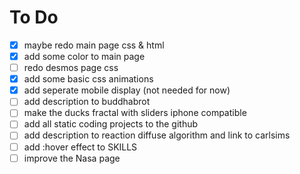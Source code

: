 # To Do
- [x] maybe redo main page css & html
- [x] add some color to main page
- [ ] redo desmos page css
- [x] add some basic css animations
- [x] add seperate mobile display (not needed for now)
- [ ] add description to buddhabrot
- [ ] make the ducks fractal with sliders iphone compatible
- [ ] add all static coding projects to the github
- [ ] add description to reaction diffuse algorithm and link to carlsims
- [ ] add :hover effect to SKILLS
- [ ] improve the Nasa page
